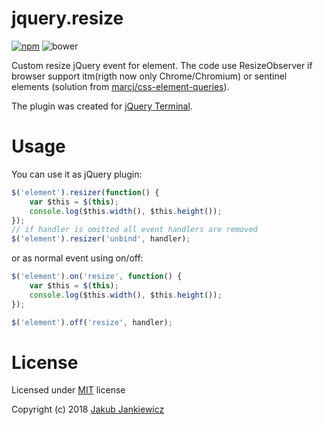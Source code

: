 # jquery.resize

[![npm](https://img.shields.io/badge/npm-1.0.0-blue.svg)](https://www.npmjs.com/package/jquery.resize)
![bower](https://img.shields.io/badge/bower-1.0.0-yellow.svg)

Custom resize jQuery event for element. The code  use ResizeObserver if browser
support itm(rigth now only Chrome/Chromium) or sentinel elements (solution from
[marcj/css-element-queries](https://github.com/marcj/css-element-querie)).

The plugin was created for [jQuery Terminal](https://github.com/jcubic/jquery.terminal).


# Usage

You can use it as jQuery plugin:

```javascript
$('element').resizer(function() {
    var $this = $(this);
    console.log($this.width(), $this.height());
});
// if handler is omitted all event handlers are removed
$('element').resizer('unbind', handler);
```

or as normal event using on/off:

```javascript
$('element').on('resize', function() {
    var $this = $(this);
    console.log($this.width(), $this.height());
});

$('element').off('resize', handler);
```

# License

Licensed under [MIT](http://opensource.org/licenses/MIT) license

Copyright (c) 2018 [Jakub Jankiewicz](http://jcubic.pl/jakub-jankiewicz)
